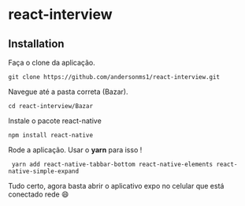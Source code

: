 # react-interview

## Installation

Faça o clone da aplicação. 
```shell
git clone https://github.com/andersonms1/react-interview.git
```

Navegue até a pasta correta (Bazar).
```shell
cd react-interview/Bazar
```
Instale o pacote react-native
```shell
npm install react-native
```
Rode a aplicação. Usar o **yarn** para isso !
```shell
 yarn add react-native-tabbar-bottom react-native-elements react-native-simple-expand
```

Tudo certo, agora basta abrir o aplicativo expo no celular que está conectado rede :smile: 



